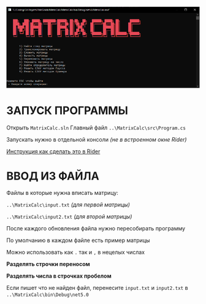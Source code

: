 ![Скриншот программы](preview.png)

# ЗАПУСК ПРОГРАММЫ

Открыть `MatrixCalc.sln`
Главный файл
`..\MatrixCalc\src\Program.cs`

Запускать нужно в отдельной консоли _(не в встроенном окне Rider)_

[Инструкция как сделать это в Rider](https://i.imgur.com/pRQ5Hoc.gif)


# ВВОД ИЗ ФАЙЛА

Файлы в которые нужна вписать матрицу:

`..\MatrixCalc\input.txt`		_(для первой матрицы)_

`..\MatrixCalc\input2.txt`  	_(для второй матрицы)_

После каждого обновления файла нужно пересобирать программу

По умолчанию в каждом файле есть пример матрицы

Можно использовать как `.` так и `,` в нецелых числах

**Разделять строчки переносом**

**Разделять числа в строчках пробелом**

Если пишет что не найден файл, перенесите `input.txt` и `input2.txt` в 
`..\MatrixCalc\bin\Debug\net5.0`

